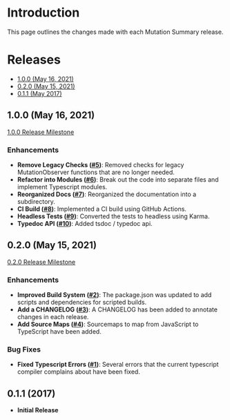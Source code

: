# Introduction
This page outlines the changes made with each Mutation Summary release.

# Releases
* [1.0.0 (May 16, 2021)](#100-may-16-2021)
* [0.2.0 (May 15, 2021)](#020-may-15-2021)
* [0.1.1 (May 2017)](#011-2017)


## 1.0.0 (May 16, 2021)
[1.0.0 Release Milestone](https://github.com/mmacfadden/mutation-summary/milestone/2?closed=1)

### Enhancements
* **Remove Legacy Checks ([#5](https://github.com/mmacfadden/mutation-summary/issues/5))**: Removed checks for legacy MutationObserver functions that are no longer needed.
* **Refactor into Modules ([#6](https://github.com/mmacfadden/mutation-summary/issues/6))**: Break out the code into separate files and implement Typescript modules.
* **Reorganized Docs ([#7](https://github.com/mmacfadden/mutation-summary/issues/7))**: Reorganized the documentation into a subdirectory.
* **CI Build ([#8](https://github.com/mmacfadden/mutation-summary/issues/8))**: Implemented a CI build using GitHub Actions.
* **Headless Tests ([#9](https://github.com/mmacfadden/mutation-summary/issues/9))**: Converted the tests to headless using Karma.
* **Typedoc API ([#10](https://github.com/mmacfadden/mutation-summary/issues/10))**: Added tsdoc / typedoc api.


## 0.2.0 (May 15, 2021)
[0.2.0 Release Milestone](https://github.com/mmacfadden/mutation-summary/milestone/1?closed=1)

### Enhancements
* **Improved Build System ([#2](https://github.com/mmacfadden/mutation-summary/issues/2))**: The package.json was updated to add scripts and dependencies for scripted builds.
* **Add a CHANGELOG ([#3](https://github.com/mmacfadden/mutation-summary/issues/3))**: A CHANGELOG has been added to annotate changes in each release.
* **Add Source Maps ([#4](https://github.com/mmacfadden/mutation-summary/issues/4))**: Sourcemaps to map from JavaScript to TypeScript have been added.

### Bug Fixes

* **Fixed Typescript Errors ([#1](https://github.com/mmacfadden/mutation-summary/issues/1))**: Several errors that the current typescript compiler complains about have been fixed.

## 0.1.1 (2017)

* **Initial Release**